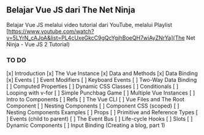 ## Belajar Vue JS dari The Net Ninja
Belajar Vue JS melalui video tutorial dari YouTube, melalui Playlist [https://www.youtube.com/watch?v=5LYrN_cAJoA&list=PL4cUxeGkcC9gQcYgjhBoeQH7wiAyZNrYa](The Net Ninja - Vue JS 2 Tutorial)

### TO DO

[x] Introduction
[x] The Vue Instance
[x] Data and Methods
[x] Data Binding
[x] Events
[ ] Event Modifiers
[ ] Keyboard Events
[ ] Two-Way Data Binding
[ ] Computed Properties
[ ] Dynamic CSS Classes
[ ] Conditionals
[ ] Looping with v-for
[ ] Simple Punchbag Game
[ ] Multiple Vue Instances
[ ] Intro to Components
[ ] Refs
[ ] The Vue CLI
[ ] Vue Files and The Root Component
[ ] Nesting Components
[ ] Component CSS (scoped)
[ ] Nesting Components Examples
[ ] Props
[ ] Primitive and Reference Types
[ ] Events (child to parent)
[ ] The Event Bus
[ ] Life-cycle Hooks
[ ] Slots
[ ] Dynamic Components
[ ] Input Binding (Creating a blog, part 1)
